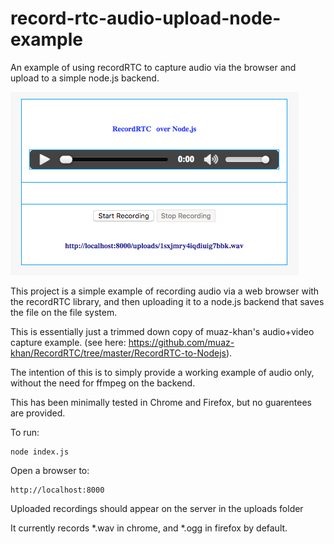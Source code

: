 # record-rtc-audio-upload-node-example
An example of using recordRTC to capture audio via the browser and upload to a simple node.js backend.


![Screenshot](screenshot.png?raw=true "Screenshot")


This project is a simple example of recording audio via a web browser with the recordRTC library, and 
then uploading it to a node.js backend that saves the file on the file system.  

This is essentially just a trimmed down copy of muaz-khan's audio+video capture example.
(see here: https://github.com/muaz-khan/RecordRTC/tree/master/RecordRTC-to-Nodejs). 

The intention of this is to simply provide a working example of audio only, without the need for ffmpeg on the backend.

This has been minimally tested in Chrome and Firefox, but no guarentees are provided. 

To run: 
```
node index.js
```

Open a browser to: 
```
http://localhost:8000
```

Uploaded recordings should appear on the server in the uploads folder

It currently records *.wav in chrome, and *.ogg in firefox by default.



